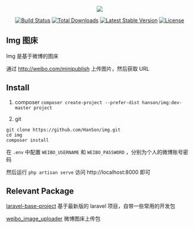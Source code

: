 <p align="center"><img src="https://laravel.com/assets/img/components/logo-laravel.svg"></p>

<p align="center">
<a href="https://travis-ci.org/laravel/framework"><img src="https://travis-ci.org/laravel/framework.svg" alt="Build Status"></a>
<a href="https://packagist.org/packages/laravel/framework"><img src="https://poser.pugx.org/laravel/framework/d/total.svg" alt="Total Downloads"></a>
<a href="https://packagist.org/packages/laravel/framework"><img src="https://poser.pugx.org/laravel/framework/v/stable.svg" alt="Latest Stable Version"></a>
<a href="https://packagist.org/packages/laravel/framework"><img src="https://poser.pugx.org/laravel/framework/license.svg" alt="License"></a>
</p>

## Img 图床

Img 是基于微博的图床

通过 http://weibo.com/minipublish 上传图片，然后获取 URL

## Install

1. composer
`composer create-project --prefer-dist hanson/img:dev-master project`

2. git
```
git clone https://github.com/HanSon/img.git
cd img
composer install
```

在 `.env` 中配置 `WEIBO_USERNAME` 和 `WEIBO_PASSWORD` ，分别为个人的微博账号密码

然后运行 `php artisan serve` 访问 http://localhost:8000 即可

## Relevant Package

[laravel-base-project](https://github.com/HanSon/base-laravel-project) 基于最新版的 laravel 项目，自带一些常用的开发包

[weibo_image_uploader](https://github.com/consatan/weibo_image_uploader/) 微博图床上传包

